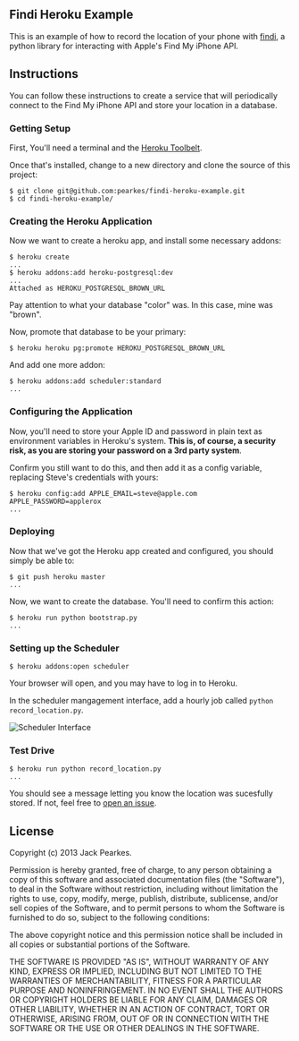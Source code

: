 ## Findi Heroku Example

This is an example of how to record the location of your phone with
[findi](https://github.com/pearkes/findi), a python library for
interacting with Apple's Find My iPhone API.

## Instructions

You can follow these instructions to create a service that will
periodically connect to the Find My iPhone API and store your location
in a database.

### Getting Setup

First, You'll need a terminal and the [Heroku Toolbelt](https://toolbelt.heroku.com/).

Once that's installed, change to a new directory and clone the source
of this project:

    $ git clone git@github.com:pearkes/findi-heroku-example.git
    $ cd findi-heroku-example/

### Creating the Heroku Application

Now we want to create a heroku app, and install some necessary addons:

    $ heroku create
    ...
    $ heroku addons:add heroku-postgresql:dev
    ...
    Attached as HEROKU_POSTGRESQL_BROWN_URL

Pay attention to what your database "color" was. In this case, mine was
"brown".

Now, promote that database to be your primary:

    $ heroku heroku pg:promote HEROKU_POSTGRESQL_BROWN_URL

And add one more addon:

    $ heroku addons:add scheduler:standard
    ...

### Configuring the Application

Now, you'll need to store your Apple ID and password in plain text as
environment variables in Heroku's system. **This is, of course, a security
risk, as you are storing your password on a 3rd party system**.

Confirm you still want to do this, and then add it as a config variable, replacing
Steve's credentials with yours:

    $ heroku config:add APPLE_EMAIL=steve@apple.com APPLE_PASSWORD=applerox
    ...

### Deploying

Now that we've got the Heroku app created and configured, you should
simply be able to:

    $ git push heroku master
    ...

Now, we want to create the database. You'll need to confirm this action:

    $ heroku run python bootstrap.py
    ...

### Setting up the Scheduler

    $ heroku addons:open scheduler

Your browser will open, and you may have to log in to Heroku.

In the scheduler mangagement interface, add a hourly job called
`python record_location.py`.

![Scheduler Interface]()

### Test Drive

    $ heroku run python record_location.py
    ...

You should see a message letting you know the location was sucesfully
stored. If not, feel free to [open an issue](https://github.com/pearkes/findi-heroku-example/issues/new).

## License

Copyright (c) 2013 Jack Pearkes.

Permission is hereby granted, free of charge, to any person obtaining a copy of this software and associated documentation files (the "Software"), to deal in the Software without restriction, including without limitation the rights to use, copy, modify, merge, publish, distribute, sublicense, and/or sell copies of the Software, and to permit persons to whom the Software is furnished to do so, subject to the following conditions:

The above copyright notice and this permission notice shall be included in all copies or substantial portions of the Software.

THE SOFTWARE IS PROVIDED "AS IS", WITHOUT WARRANTY OF ANY KIND, EXPRESS OR IMPLIED, INCLUDING BUT NOT LIMITED TO THE WARRANTIES OF MERCHANTABILITY, FITNESS FOR A PARTICULAR PURPOSE AND NONINFRINGEMENT. IN NO EVENT SHALL THE AUTHORS OR COPYRIGHT HOLDERS BE LIABLE FOR ANY CLAIM, DAMAGES OR OTHER LIABILITY, WHETHER IN AN ACTION OF CONTRACT, TORT OR OTHERWISE, ARISING FROM, OUT OF OR IN CONNECTION WITH THE SOFTWARE OR THE USE OR OTHER DEALINGS IN THE SOFTWARE.
